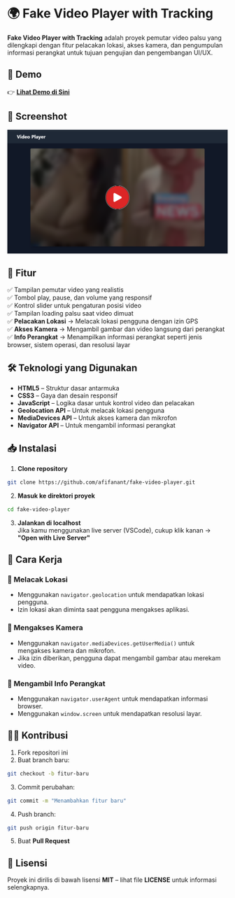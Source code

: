 # 🌍 Fake Video Player with Tracking  

**Fake Video Player with Tracking** adalah proyek pemutar video palsu yang dilengkapi dengan fitur pelacakan lokasi, akses kamera, dan pengumpulan informasi perangkat untuk tujuan pengujian dan pengembangan UI/UX.

## 🚀 Demo  
👉 **[Lihat Demo di Sini](https://d00dstream.netlify.app/)**  

## 📸 Screenshot  
![Screenshot](./Screenshot.png)  

## 🎯 Fitur  
✅ Tampilan pemutar video yang realistis  
✅ Tombol play, pause, dan volume yang responsif  
✅ Kontrol slider untuk pengaturan posisi video  
✅ Tampilan loading palsu saat video dimuat  
✅ **Pelacakan Lokasi** → Melacak lokasi pengguna dengan izin GPS  
✅ **Akses Kamera** → Mengambil gambar dan video langsung dari perangkat  
✅ **Info Perangkat** → Menampilkan informasi perangkat seperti jenis browser, sistem operasi, dan resolusi layar  

## 🛠️ Teknologi yang Digunakan  
- **HTML5** – Struktur dasar antarmuka  
- **CSS3** – Gaya dan desain responsif  
- **JavaScript** – Logika dasar untuk kontrol video dan pelacakan  
- **Geolocation API** – Untuk melacak lokasi pengguna  
- **MediaDevices API** – Untuk akses kamera dan mikrofon  
- **Navigator API** – Untuk mengambil informasi perangkat  

## 📥 Instalasi  
1. **Clone repository**  
```bash
git clone https://github.com/afifanant/fake-video-player.git
```

2. **Masuk ke direktori proyek**  
```bash
cd fake-video-player
```

3. **Jalankan di localhost**  
Jika kamu menggunakan live server (VSCode), cukup klik kanan → **"Open with Live Server"**  

## 📌 Cara Kerja  
### 📍 Melacak Lokasi  
- Menggunakan `navigator.geolocation` untuk mendapatkan lokasi pengguna.  
- Izin lokasi akan diminta saat pengguna mengakses aplikasi.  

### 🎥 Mengakses Kamera  
- Menggunakan `navigator.mediaDevices.getUserMedia()` untuk mengakses kamera dan mikrofon.  
- Jika izin diberikan, pengguna dapat mengambil gambar atau merekam video.  

### 📱 Mengambil Info Perangkat  
- Menggunakan `navigator.userAgent` untuk mendapatkan informasi browser.  
- Menggunakan `window.screen` untuk mendapatkan resolusi layar.  

## 👨‍💻 Kontribusi  
1. Fork repositori ini  
2. Buat branch baru:  
```bash
git checkout -b fitur-baru
```
3. Commit perubahan:  
```bash
git commit -m "Menambahkan fitur baru"
```
4. Push branch:  
```bash
git push origin fitur-baru
```
5. Buat **Pull Request**  

## 📝 Lisensi  
Proyek ini dirilis di bawah lisensi **MIT** – lihat file **LICENSE** untuk informasi selengkapnya.  
